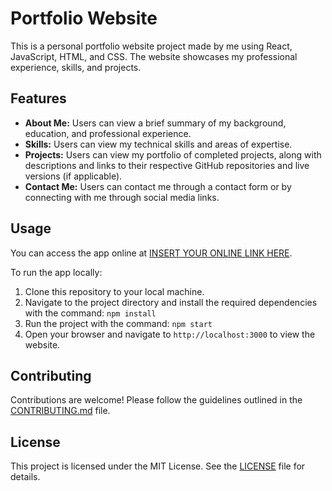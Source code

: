 # Portfolio Website

This is a personal portfolio website project made by me using React, JavaScript, HTML, and CSS. The website showcases my professional experience, skills, and projects.

## Features

- **About Me:** Users can view a brief summary of my background, education, and professional experience.
- **Skills:** Users can view my technical skills and areas of expertise.
- **Projects:** Users can view my portfolio of completed projects, along with descriptions and links to their respective GitHub repositories and live versions (if applicable).
- **Contact Me:** Users can contact me through a contact form or by connecting with me through social media links.

## Usage

You can access the app online at [INSERT YOUR ONLINE LINK HERE](https://example.com).

To run the app locally:

1. Clone this repository to your local machine.
2. Navigate to the project directory and install the required dependencies with the command: `npm install`
3. Run the project with the command: `npm start`
4. Open your browser and navigate to `http://localhost:3000` to view the website.

## Contributing

Contributions are welcome! Please follow the guidelines outlined in the [CONTRIBUTING.md](CONTRIBUTING.md) file.

## License

This project is licensed under the MIT License. See the [LICENSE](LICENSE) file for details.
